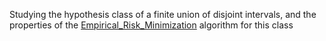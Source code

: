 Studying the hypothesis class of a finite union of disjoint intervals, and the properties of the [Empirical_Risk_Minimization](https://en.wikipedia.org/wiki/Empirical_risk_minimization) algorithm for this class
